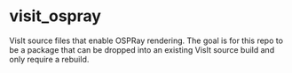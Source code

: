# visit_ospray

VisIt source files that enable OSPRay rendering.
The goal is for this repo to be a package that can be dropped into an existing
VisIt source build and only require a rebuild.
